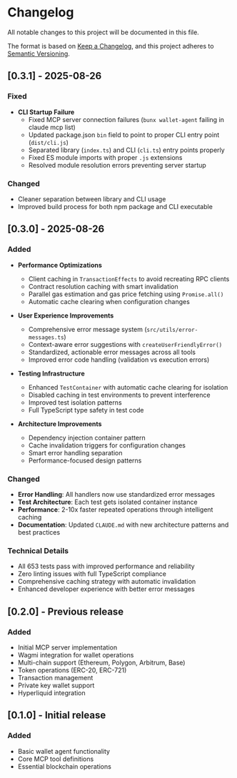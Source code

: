 # Changelog

All notable changes to this project will be documented in this file.

The format is based on [Keep a Changelog](https://keepachangelog.com/en/1.0.0/),
and this project adheres to [Semantic Versioning](https://semver.org/spec/v2.0.0.html).

## [0.3.1] - 2025-08-26

### Fixed
- **CLI Startup Failure**
  - Fixed MCP server connection failures (`bunx wallet-agent` failing in claude mcp list)
  - Updated package.json `bin` field to point to proper CLI entry point (`dist/cli.js`)
  - Separated library (`index.ts`) and CLI (`cli.ts`) entry points properly
  - Fixed ES module imports with proper `.js` extensions
  - Resolved module resolution errors preventing server startup

### Changed
- Cleaner separation between library and CLI usage
- Improved build process for both npm package and CLI executable

## [0.3.0] - 2025-08-26

### Added
- **Performance Optimizations**
  - Client caching in `TransactionEffects` to avoid recreating RPC clients
  - Contract resolution caching with smart invalidation
  - Parallel gas estimation and gas price fetching using `Promise.all()`
  - Automatic cache clearing when configuration changes

- **User Experience Improvements**
  - Comprehensive error message system (`src/utils/error-messages.ts`)
  - Context-aware error suggestions with `createUserFriendlyError()`
  - Standardized, actionable error messages across all tools
  - Improved error code handling (validation vs execution errors)

- **Testing Infrastructure**
  - Enhanced `TestContainer` with automatic cache clearing for isolation
  - Disabled caching in test environments to prevent interference
  - Improved test isolation patterns
  - Full TypeScript type safety in test code

- **Architecture Improvements**
  - Dependency injection container pattern
  - Cache invalidation triggers for configuration changes
  - Smart error handling separation
  - Performance-focused design patterns

### Changed
- **Error Handling**: All handlers now use standardized error messages
- **Test Architecture**: Each test gets isolated container instance
- **Performance**: 2-10x faster repeated operations through intelligent caching
- **Documentation**: Updated `CLAUDE.md` with new architecture patterns and best practices

### Technical Details
- All 653 tests pass with improved performance and reliability
- Zero linting issues with full TypeScript compliance
- Comprehensive caching strategy with automatic invalidation
- Enhanced developer experience with better error messages

## [0.2.0] - Previous release

### Added
- Initial MCP server implementation
- Wagmi integration for wallet operations
- Multi-chain support (Ethereum, Polygon, Arbitrum, Base)
- Token operations (ERC-20, ERC-721)
- Transaction management
- Private key wallet support
- Hyperliquid integration

## [0.1.0] - Initial release

### Added
- Basic wallet agent functionality
- Core MCP tool definitions
- Essential blockchain operations